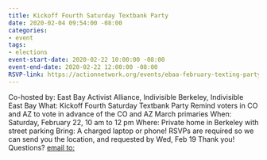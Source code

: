 ```yaml
---
title: Kickoff Fourth Saturday Textbank Party
date: 2020-02-04 09:54:00 -08:00
categories:
- event
tags:
- elections
event-start-date: 2020-02-22 10:00:00 -08:00
event-end-date: 2020-02-22 12:00:00 -08:00
RSVP-link: https://actionnetwork.org/events/ebaa-february-texting-party
---
```


Co-hosted by: East Bay Activist Alliance, Indivisible Berkeley, Indivisible East Bay
What: Kickoff Fourth Saturday Textbank Party 
Remind voters in CO and AZ to vote in advance of the CO and AZ March primaries
When: Saturday, February 22, 10 am to 12 pm
Where: Private home in Berkeley with street parking
Bring: A charged laptop or phone!
RSVPs are required so we can send you the location, and requested by Wed, Feb 19
Thank you!
Questions? [email to:](mailto:ebaatexting@gmail.com)